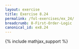```yaml
---
layout: exercise
title: Exercise 8.24
permalink: /fol-exercises/ex_24/
breadcrumb: 8-First-Order-Logic
canonical_id: ex8.24
---
```


{% include mathjax_support %}

